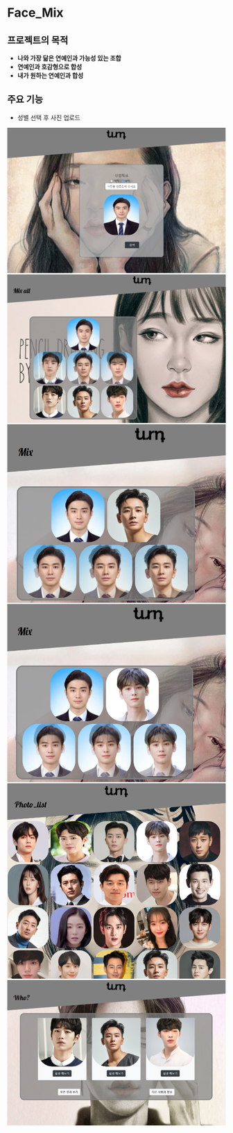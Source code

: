 # Face_Mix

## 프로젝트의 목적

* **나와 가장 닮은 연예인과 가능성 있는 조합**
* **연예인과 호감형으로 합성**
* **내가 원하는 연예인과 합성**

## 주요 기능

* 성별 선택 후 사진 업로드

![index_page_2](/img/index_page_2.PNG)
![mix_all_page](/img/mix_all_page.PNG)
![mix_page](/img/mix_page.PNG)
![mix_page_2](/img/mix_page_2.PNG)
![photo_list_page](/img/photo_list_page.PNG)
![who_page](/img/who_page.PNG)
